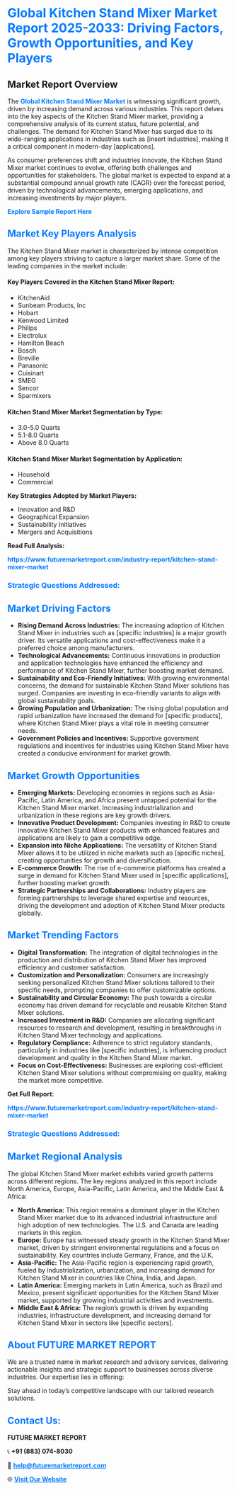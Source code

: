 <h1 style="color: #007BFF;">Global Kitchen Stand Mixer Market Report 2025-2033: Driving Factors, Growth Opportunities, and Key Players</h1>

<section id="overview">
<h2>Market Report Overview</h2>
<p>The <a href="https://www.futuremarketreport.com/industry-report/kitchen-stand-mixer-market" style="color: #007BFF; text-decoration: none;"><strong>Global Kitchen Stand Mixer Market</strong></a> is witnessing significant growth, driven by increasing demand across various industries. This report delves into the key aspects of the Kitchen Stand Mixer market, providing a comprehensive analysis of its current status, future potential, and challenges. The demand for Kitchen Stand Mixer has surged due to its wide-ranging applications in industries such as [insert industries], making it a critical component in modern-day [applications].</p>
<p>As consumer preferences shift and industries innovate, the Kitchen Stand Mixer market continues to evolve, offering both challenges and opportunities for stakeholders. The global market is expected to expand at a substantial compound annual growth rate (CAGR) over the forecast period, driven by technological advancements, emerging applications, and increasing investments by major players.</p>
</section>

<section id="overview">
<p><a href="https://www.futuremarketreport.com/request-sample/reportId=76690" style="color: #007BFF; text-decoration: none;"><strong>Explore Sample Report Here</strong></a></p>
</section>

<section id="key-players">
<h2 style="color: #007BFF;">Market Key Players Analysis</h2>
<p>The Kitchen Stand Mixer market is characterized by intense competition among key players striving to capture a larger market share. Some of the leading companies in the market include:</p>
<h4>Key Players Covered in the Kitchen Stand Mixer Report:</h4>
<ul><li>KitchenAid</li><li>Sunbeam Products, Inc</li><li>Hobart</li><li>Kenwood Limited</li><li>Philips</li><li>Electrolux</li><li>Hamilton Beach</li><li>Bosch</li><li>Breville</li><li>Panasonic</li><li>Cuisinart</li><li>SMEG</li><li>Sencor</li><li>Sparmixers</li></ul>
<h4>Kitchen Stand Mixer Market Segmentation by Type:</h4>
<ul><li>3.0-5.0 Quarts</li><li>5.1-8.0 Quarts</li><li>Above 8.0 Quarts</li></ul>

<h4>Kitchen Stand Mixer Market Segmentation by Application:</h4>
<ul><li>Household</li><li>Commercial</li></ul>
<p><strong>Key Strategies Adopted by Market Players:</strong></p>
<ul>
<li>Innovation and R&D</li>
<li>Geographical Expansion</li>
<li>Sustainability Initiatives</li>
<li>Mergers and Acquisitions</li>
</ul>
</section>

<section>
<p><strong>Read Full Analysis: </strong></p><a href="https://www.futuremarketreport.com/industry-report/kitchen-stand-mixer-market" style="color: #007BFF; text-decoration: none;"><strong>https://www.futuremarketreport.com/industry-report/kitchen-stand-mixer-market</strong></a>
<h3 style="color: #007BFF;">Strategic Questions Addressed:</h3>
</section>

<section id="driving-factors">
<h2 style="color: #007BFF;">Market Driving Factors</h2>
<ul>
<li><strong>Rising Demand Across Industries:</strong> The increasing adoption of Kitchen Stand Mixer in industries such as [specific industries] is a major growth driver. Its versatile applications and cost-effectiveness make it a preferred choice among manufacturers.</li>
<li><strong>Technological Advancements:</strong> Continuous innovations in production and application technologies have enhanced the efficiency and performance of Kitchen Stand Mixer, further boosting market demand.</li>
<li><strong>Sustainability and Eco-Friendly Initiatives:</strong> With growing environmental concerns, the demand for sustainable Kitchen Stand Mixer solutions has surged. Companies are investing in eco-friendly variants to align with global sustainability goals.</li>
<li><strong>Growing Population and Urbanization:</strong> The rising global population and rapid urbanization have increased the demand for [specific products], where Kitchen Stand Mixer plays a vital role in meeting consumer needs.</li>
<li><strong>Government Policies and Incentives:</strong> Supportive government regulations and incentives for industries using Kitchen Stand Mixer have created a conducive environment for market growth.</li>
</ul>
</section>

<section id="growth-opportunities">
<h2 style="color: #007BFF;">Market Growth Opportunities</h2>
<ul>
<li><strong>Emerging Markets:</strong> Developing economies in regions such as Asia-Pacific, Latin America, and Africa present untapped potential for the Kitchen Stand Mixer market. Increasing industrialization and urbanization in these regions are key growth drivers.</li>
<li><strong>Innovative Product Development:</strong> Companies investing in R&D to create innovative Kitchen Stand Mixer products with enhanced features and applications are likely to gain a competitive edge.</li>
<li><strong>Expansion into Niche Applications:</strong> The versatility of Kitchen Stand Mixer allows it to be utilized in niche markets such as [specific niches], creating opportunities for growth and diversification.</li>
<li><strong>E-commerce Growth:</strong> The rise of e-commerce platforms has created a surge in demand for Kitchen Stand Mixer used in [specific applications], further boosting market growth.</li>
<li><strong>Strategic Partnerships and Collaborations:</strong> Industry players are forming partnerships to leverage shared expertise and resources, driving the development and adoption of Kitchen Stand Mixer products globally.</li>
</ul>
</section>

<section id="trending-factors">
<h2 style="color: #007BFF;">Market Trending Factors</h2>
<ul>
<li><strong>Digital Transformation:</strong> The integration of digital technologies in the production and distribution of Kitchen Stand Mixer has improved efficiency and customer satisfaction.</li>
<li><strong>Customization and Personalization:</strong> Consumers are increasingly seeking personalized Kitchen Stand Mixer solutions tailored to their specific needs, prompting companies to offer customizable options.</li>
<li><strong>Sustainability and Circular Economy:</strong> The push towards a circular economy has driven demand for recyclable and reusable Kitchen Stand Mixer solutions.</li>
<li><strong>Increased Investment in R&D:</strong> Companies are allocating significant resources to research and development, resulting in breakthroughs in Kitchen Stand Mixer technology and applications.</li>
<li><strong>Regulatory Compliance:</strong> Adherence to strict regulatory standards, particularly in industries like [specific industries], is influencing product development and quality in the Kitchen Stand Mixer market.</li>
<li><strong>Focus on Cost-Effectiveness:</strong> Businesses are exploring cost-efficient Kitchen Stand Mixer solutions without compromising on quality, making the market more competitive.</li>
</ul>
</section>

<section>
<p><strong>Get Full Report: </strong></p><a href="https://www.futuremarketreport.com/industry-report/kitchen-stand-mixer-market" style="color: #007BFF; text-decoration: none;"><strong>https://www.futuremarketreport.com/industry-report/kitchen-stand-mixer-market</strong></a>
<h3 style="color: #007BFF;">Strategic Questions Addressed:</h3>
</section>


<section id="regional-analysis">
<h2 style="color: #007BFF;">Market Regional Analysis</h2>
<p>The global Kitchen Stand Mixer market exhibits varied growth patterns across different regions. The key regions analyzed in this report include North America, Europe, Asia-Pacific, Latin America, and the Middle East & Africa:</p>
<ul>
<li><strong>North America:</strong> This region remains a dominant player in the Kitchen Stand Mixer market due to its advanced industrial infrastructure and high adoption of new technologies. The U.S. and Canada are leading markets in this region.</li>
<li><strong>Europe:</strong> Europe has witnessed steady growth in the Kitchen Stand Mixer market, driven by stringent environmental regulations and a focus on sustainability. Key countries include Germany, France, and the U.K.</li>
<li><strong>Asia-Pacific:</strong> The Asia-Pacific region is experiencing rapid growth, fueled by industrialization, urbanization, and increasing demand for Kitchen Stand Mixer in countries like China, India, and Japan.</li>
<li><strong>Latin America:</strong> Emerging markets in Latin America, such as Brazil and Mexico, present significant opportunities for the Kitchen Stand Mixer market, supported by growing industrial activities and investments.</li>
<li><strong>Middle East & Africa:</strong> The region’s growth is driven by expanding industries, infrastructure development, and increasing demand for Kitchen Stand Mixer in sectors like [specific sectors].</li>
</ul>
</section>

<footer>
<h2 style="color: #007BFF;">About FUTURE MARKET REPORT</h2>
<p>We are a trusted name in market research and advisory services, delivering actionable insights and strategic support to businesses across diverse industries. Our expertise lies in offering:</p>

<p>Stay ahead in today’s competitive landscape with our tailored research solutions.</p>

<h2 style="color: #007BFF;">Contact Us:</h2>
<p><strong>FUTURE MARKET REPORT</strong></p>
<p>📞 <strong>+91 (883) 074-8030</strong></p>
<p>📧 <strong><a href="mailto:help@futuremarketreport.com" style="color: #007BFF;">help@futuremarketreport.com</a></strong></p>
<p>🌐 <strong><a href="https://www.futuremarketreport.com/" style="color: #007BFF;">Visit Our Website</a></strong></p>
</footer>